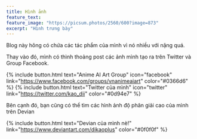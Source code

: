 ```yaml
---
title: Hình ảnh
feature_text:
feature_image: "https://picsum.photos/2560/600?image=873"
excerpt: "Hình trưng bày"
---
```


Blog này hông có chứa các tác phẩm của mình vì nó nhiều với nặng quá.

Thay vào đó, mình có thình thoảng post các ảnh mình tạo ra trên Twitter và Group Facebook.

{% include button.html text="Anime AI Art Group" icon="facebook" link="https://www.facebook.com/groups/vnanimeaiart" color="#0366d6" %} {% include button.html text="Twitter của mình" icon="twitter" link="https://twitter.com/kao_dii" color="#0d94e7" %}

Bên cạnh đó, bạn cũng có thể tìm các hình ảnh độ phân giải cao của mình trên Devian

{% include button.html text="Devian của mình nè!" link="https://www.deviantart.com/dikaoplus" color="#0f0f0f" %}